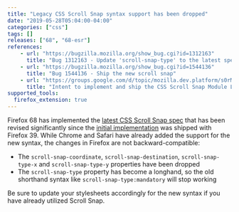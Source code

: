 ```yaml
---
title: "Legacy CSS Scroll Snap syntax support has been dropped"
date: "2019-05-28T05:04:00-04:00"
categories: ["css"]
tags: []
releases: ["68", "68-esr"]
references:
    - url: "https://bugzilla.mozilla.org/show_bug.cgi?id=1312163"
      title: "Bug 1312163 - Update 'scroll-snap-type' to the latest specification and drop support for 'scroll-snap-type-x' and 'scroll-snap-type-y'"
    - url: "https://bugzilla.mozilla.org/show_bug.cgi?id=1544136"
      title: "Bug 1544136 - Ship the new scroll snap"
    - url: "https://groups.google.com/d/topic/mozilla.dev.platform/s0rMvOBnO_4/discussion"
      title: "Intent to implement and ship the CSS Scroll Snap Module Level 1 and unship old scroll snap properties"
supported_tools:
  firefox_extension: true
---
```

Firefox 68 has implemented the [latest CSS Scroll Snap spec](https://drafts.csswg.org/css-scroll-snap-1/) that has been revised significantly since the [initial implementation](https://hacks.mozilla.org/2015/09/scroll-snapping-explained/) was shipped with Firefox 39. While Chrome and Safari have already added the support for the new syntax, the changes in Firefox are not backward-compatible:

* The `scroll-snap-coordinate`, `scroll-snap-destination`, `scroll-snap-type-x` and `scroll-snap-type-y` properties have been dropped
* The `scroll-snap-type` property has become a longhand, so the old shorthand syntax like `scroll-snap-type:mandatory` will stop working

Be sure to update your stylesheets accordingly for the new syntax if you have already utilized Scroll Snap.
